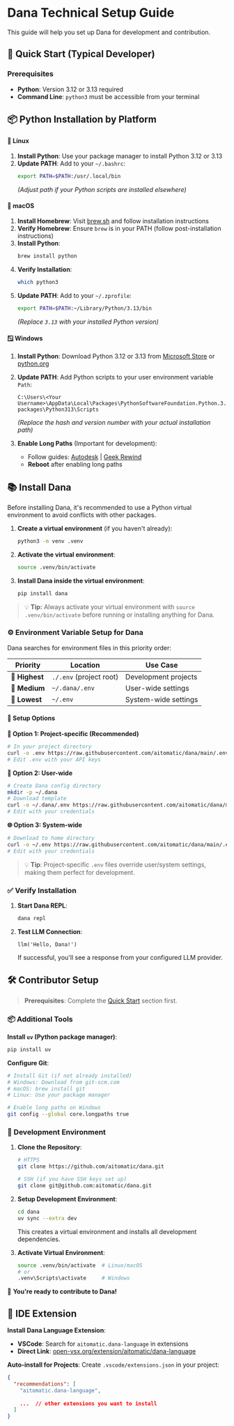 # Dana Technical Setup Guide

This guide will help you set up Dana for development and contribution.

## 🚀 Quick Start (Typical Developer)

### Prerequisites

- **Python**: Version 3.12 or 3.13 required
- **Command Line**: `python3` must be accessible from your terminal

## 📦 Python Installation by Platform

#### 🐧 Linux

1. **Install Python**: Use your package manager to install Python 3.12 or 3.13
2. **Update PATH**: Add to your `~/.bashrc`:
   ```bash
   export PATH=$PATH:/usr/.local/bin
   ```
   *(Adjust path if your Python scripts are installed elsewhere)*

#### 🍎 macOS

1. **Install Homebrew**: Visit [brew.sh](https://brew.sh) and follow installation instructions
2. **Verify Homebrew**: Ensure `brew` is in your PATH (follow post-installation instructions)
3. **Install Python**: 
   ```bash
   brew install python
   ```
4. **Verify Installation**:
   ```bash
   which python3
   ```
5. **Update PATH**: Add to your `~/.zprofile`:
   ```bash
   export PATH=$PATH:~/Library/Python/3.13/bin
   ```
   *(Replace `3.13` with your installed Python version)*

#### 🪟 Windows

1. **Install Python**: Download Python 3.12 or 3.13 from [Microsoft Store](https://apps.microsoft.com/store/detail/python-313/9NRWMJP3717K) or [python.org](https://python.org)

2. **Update PATH**: Add Python scripts to your user environment variable `Path`:
   ```
   C:\Users\<Your Username>\AppData\Local\Packages\PythonSoftwareFoundation.Python.3.13_<hash>\LocalCache\local-packages\Python313\Scripts
   ```
   *(Replace the hash and version number with your actual installation path)*

3. **Enable Long Paths** (Important for development):
   - Follow guides: [Autodesk](https://www.autodesk.com/support/technical/article/caas/sfdcarticles/sfdcarticles/The-Windows-10-default-path-length-limitation-MAX-PATH-is-256-characters.html) | [Geek Rewind](https://geekrewind.com/how-to-enable-win32-long-paths-in-windows-11)
   - **Reboot** after enabling long paths

## 📚 Install Dana

Before installing Dana, it's recommended to use a Python virtual environment to avoid conflicts with other packages.

1. **Create a virtual environment** (if you haven't already):

   ```bash
   python3 -m venv .venv
   ```

2. **Activate the virtual environment**:

   ```bash
   source .venv/bin/activate
   ```

3. **Install Dana inside the virtual environment**:

   ```bash
   pip install dana
   ```

> 💡 **Tip:** Always activate your virtual environment with `source .venv/bin/activate` before running or installing anything for Dana.

### ⚙️ Environment Variable Setup for Dana

Dana searches for environment files in this priority order:

| Priority | Location | Use Case |
|----------|----------|----------|
| 🥇 **Highest** | `./.env` (project root) | Development projects |
| 🥈 **Medium** | `~/.dana/.env` | User-wide settings |
| 🥉 **Lowest** | `~/.env` | System-wide settings |

#### 🔧 Setup Options

**🎯 Option 1: Project-specific (Recommended)**
```bash
# In your project directory
curl -o .env https://raw.githubusercontent.com/aitomatic/dana/main/.env.example
# Edit .env with your API keys
```

**👤 Option 2: User-wide**
```bash
# Create Dana config directory
mkdir -p ~/.dana
# Download template
curl -o ~/.dana/.env https://raw.githubusercontent.com/aitomatic/dana/main/.env.example
# Edit with your credentials
```

**🌐 Option 3: System-wide**
```bash
# Download to home directory
curl -o ~/.env https://raw.githubusercontent.com/aitomatic/dana/main/.env.example
# Edit with your credentials
```

> 💡 **Tip**: Project-specific `.env` files override user/system settings, making them perfect for development.

### ✅ Verify Installation

1. **Start Dana REPL**:
   ```bash
   dana repl
   ```

2. **Test LLM Connection**:
   ```dana
   llm('Hello, Dana!')
   ```

   If successful, you'll see a response from your configured LLM provider.

## 🛠️ Contributor Setup

> **Prerequisites**: Complete the [Quick Start](#-quick-start-typical-developer) section first.

### 📦 Additional Tools

**Install `uv` (Python package manager)**:
```bash
pip install uv
```

**Configure Git**:
```bash
# Install Git (if not already installed)
# Windows: Download from git-scm.com
# macOS: brew install git
# Linux: Use your package manager

# Enable long paths on Windows
git config --global core.longpaths true
```

### 🚀 Development Environment

1. **Clone the Repository**:
   ```bash
   # HTTPS
   git clone https://github.com/aitomatic/dana.git
   
   # SSH (if you have SSH keys set up)
   git clone git@github.com:aitomatic/dana.git
   ```

2. **Setup Development Environment**:
   ```bash
   cd dana
   uv sync --extra dev
   ```

   This creates a virtual environment and installs all development dependencies.

3. **Activate Virtual Environment**:
   ```bash
   source .venv/bin/activate  # Linux/macOS
   # or
   .venv\Scripts\activate     # Windows
   ```

🎉 **You're ready to contribute to Dana!**

## 🔌 IDE Extension

**Install Dana Language Extension**:
- **VSCode**: Search for `aitomatic.dana-language` in extensions
- **Direct Link**: [open-vsx.org/extension/aitomatic/dana-language](https://open-vsx.org/extension/aitomatic/dana-language)

**Auto-install for Projects**:
Create `.vscode/extensions.json` in your project:
```json
{
  "recommendations": [
    "aitomatic.dana-language",
    
    ...  // other extensions you want to install
  ]
}
```
